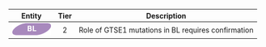 |Entity|Tier|Description              |
|:----:|:----:|------------------------------|
|![BL](images/icons/BL_tier2.png) | 2 | Role of GTSE1 mutations in BL requires confirmation|
